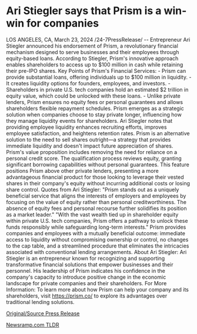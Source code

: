 # Ari Stiegler says that Prism is a win-win for companies

LOS ANGELES, CA, March 23, 2024 /24-7PressRelease/ -- Entrepreneur Ari Stiegler announced his endorsement of Prism, a revolutionary financial mechanism designed to serve businesses and their employees through equity-based loans. According to Stiegler, Prism's innovative approach enables shareholders to access up to $100 million in cash while retaining their pre-IPO shares.  Key Points of Prism's Financial Services: - Prism can provide substantial loans, offering individuals up to $100 million in liquidity. - It creates liquidity options for founders, employees, and investors. - Shareholders in private U.S. tech companies hold an estimated $2 trillion in equity value, which could be unlocked with these loans. - Unlike private lenders, Prism ensures no equity fees or personal guarantees and allows shareholders flexible repayment schedules.  Prism emerges as a strategic solution when companies choose to stay private longer, influencing how they manage liquidity events for shareholders. Ari Stiegler notes that providing employee liquidity enhances recruiting efforts, improves employee satisfaction, and heightens retention rates. Prism is an alternative solution to the need to sell shares outright—a strategy that provides immediate liquidity and doesn't impact future appreciation of shares.  Prism's value proposition includes removing the need for reliance on a personal credit score. The qualification process reviews equity, granting significant borrowing capabilities without personal guarantees. This feature positions Prism above other private lenders, presenting a more advantageous financial product for those looking to leverage their vested shares in their company's equity without incurring additional costs or losing share control.  Quotes from Ari Stiegler: "Prism stands out as a uniquely beneficial service that aligns the interests of employers and employees by focusing on the value of equity rather than personal creditworthiness. The absence of equity fees and personal recourse further solidifies its position as a market leader."  "With the vast wealth tied up in shareholder equity within private U.S. tech companies, Prism offers a pathway to unlock these funds responsibly while safeguarding long-term interests."  Prism provides companies and employees with a mutually beneficial outcome: immediate access to liquidity without compromising ownership or control, no changes to the cap table, and a streamlined procedure that eliminates the intricacies associated with conventional lending arrangements.  About Ari Stiegler: Ari Stiegler is an entrepreneur known for recognizing and supporting transformative financial solutions that empower businesses and their personnel. His leadership of Prism indicates his confidence in the company's capacity to introduce positive change in the economic landscape for private companies and their shareholders.  For More Information: To learn more about how Prism can help your company and its shareholders, visit https://prism.co/ to explore its advantages over traditional lending solutions. 

[Original/Source Press Release](https://www.24-7pressrelease.com/press-release/509514/ari-stiegler-says-that-prism-is-a-win-win-for-companies) 

[Newsramp.com TLDR](https://newsramp.com/None) 